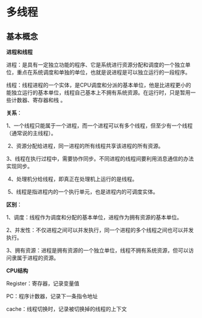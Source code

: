 # 多线程

## 基本概念

**进程和线程**

进程：是具有一定独立功能的程序、它是系统进行资源分配和调度的一个独立单位，重点在系统调度和单独的单位，也就是说进程是可以独立运行的一段程序。

线程：线程进程的一个实体，是CPU调度和分派的基本单位，他是比进程更小的能独立运行的基本单位，线程自己基本上不拥有系统资源。在运行时，只是暂用一些计数器、寄存器和栈 。

**关系**：

​    1、一个线程只能属于一个进程，而一个进程可以有多个线程，但至少有一个线程（通常说的主线程）。

​    2、资源分配给进程，同一进程的所有线程共享该进程的所有资源。

​    3、线程在执行过程中，需要协作同步。不同进程的线程间要利用消息通信的办法实现同步。

​    4、处理机分给线程，即真正在处理机上运行的是线程。

​    5、线程是指进程内的一个执行单元，也是进程内的可调度实体。

**区别**：

​	1、调度：线程作为调度和分配的基本单位，进程作为拥有资源的基本单位。

​	2、并发性：不仅进程之间可以并发执行，同一个进程的多个线程之间也可以并发执行。

​	3、拥有资源：进程是拥有资源的一个独立单位，线程不拥有系统资源，但可以访问隶属于进程的资源。



**CPU结构**

Register：寄存器，记录变量值

PC：程序计数器，记录下一条指令地址

cache：线程切换时，记录被切换掉的线程的上下文